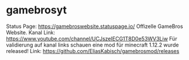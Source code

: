 # gamebrosyt
Status Page: https://gamebroswebsite.statuspage.io/
Offizelle GameBros Website.
Kanal Link: https://www.youtube.com/channel/UCJszeIECG1T8D0e53WV3Liw
Für validierung auf kanal links schauen
eine mod für minecraft 1.12.2 wurde released!
Link: https://github.com/EliasKabisch/gamebrosmod/releases
